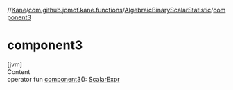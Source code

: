 //[Kane](../../index.md)/[com.github.jomof.kane.functions](../index.md)/[AlgebraicBinaryScalarStatistic](index.md)/[component3](component3.md)



# component3  
[jvm]  
Content  
operator fun [component3](component3.md)(): [ScalarExpr](../../com.github.jomof.kane/-scalar-expr/index.md)  



